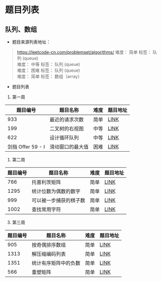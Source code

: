 # 题目列表


## 队列、数组

- 题目来源列表地址：
> https://leetcode-cn.com/problemset/algorithms/
> 难度： 简单   标签： 队列 (queue) <br/>
> 难度： 中等   标签： 队列 (queue) <br/>
> 难度： 困难   标签： 队列 (queue) <br/>
> 难度： 简单   标签： 数组（array）

- 题目列表

1. 第一周

| 题目编号 | 题目名称 | 难度 | 题目地址 |
| -------- | -------- | ------ | ------ |
|933|最近的请求次数|简单|[LINK](https://leetcode-cn.com/problems/number-of-recent-calls/)|
|199|二叉树的右视图|中等|[LINK](https://leetcode-cn.com/problems/binary-tree-right-side-view/)|
|622|设计循环队列|中等|[LINK](https://leetcode-cn.com/problems/design-circular-queue/)|
|剑指 Offer 59 - I|滑动窗口的最大值|困难|[LINK](https://leetcode-cn.com/problems/hua-dong-chuang-kou-de-zui-da-zhi-lcof/)|

1. 第二周

| 题目编号 | 题目名称 | 难度 | 题目地址 |
| -------- | -------- | ------ | ------ |
|766|托普利茨矩阵|简单|[LINK](https://leetcode-cn.com/problems/toeplitz-matrix//)|
|1295|统计位数为偶数的数字|简单|[LINK](https://leetcode-cn.com/problems/find-numbers-with-even-number-of-digits/)|
|999|可以被一步捕获的棋子数|简单|[LINK](https://leetcode-cn.com/problems/available-captures-for-rook/)|
|1002|查找常用字符|简单|[LINK](https://leetcode-cn.com/problems/find-common-characters/)|

3. 第三周

| 题目编号 | 题目名称 | 难度 | 题目地址 |
| -------- | -------- | ------ | ------ |
|905|按奇偶排序数组|简单|[LINK](https://leetcode-cn.com/problems/sort-array-by-parity/)|
|1313|解压缩编码列表|简单|[LINK](https://leetcode-cn.com/problems/decompress-run-length-encoded-list/)|
|1351|统计有序矩阵中的负数|简单|[LINK](https://leetcode-cn.com/problems/count-negative-numbers-in-a-sorted-matrix/)|
|566|重塑矩阵|简单|[LINK](https://leetcode-cn.com/problems/reshape-the-matrix/)|